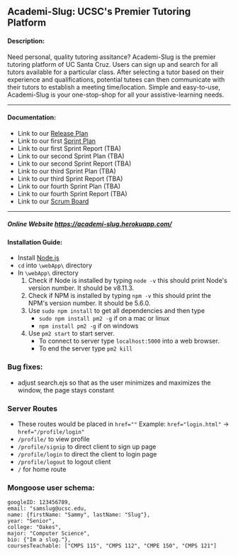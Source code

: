 ## Academi-Slug: UCSC's Premier Tutoring Platform




#### Description: 
Need personal, quality tutoring assitance? Academi-Slug is the premier tutoring platform of UC Santa Cruz. Users can sign up and search for all tutors available for a particular class. After selecting a tutor based on their experience and qualifications, potential tutees can then communicate with their tutors to establish a meeting time/location. Simple and easy-to-use, Academi-Slug is your one-stop-shop for all your assistive-learning needs.

---

#### Documentation:
- Link to our [Release Plan](Documents/Release%20Plan.pdf)
- Link to our first [Sprint Plan](Documents/Sprint%201%20Plan.pdf)
- Link to our first Sprint Report (TBA)
- Link to our second Sprint Plan (TBA)
- Link to our second Sprint Report (TBA)
- Link to our third Sprint Plan (TBA)
- Link to our third Sprint Report (TBA)
- Link to our fourth Sprint Plan (TBA)
- Link to our fourth Sprint Report (TBA)
- Link to our [Scrum Board](https://github.com/tim-nguyen-cs/academi-slug/projects/1)

---

##### Online Website https://academi-slug.herokuapp.com/

#### Installation Guide:
- Install [Node.js](https://nodejs.org/en/)
- `cd` into `\webApp\` directory
- In `\webApp\` directory
   1. Check if Node is installed by typing `node -v` this should print Node's version number. It should be v8.11.3.
   2. Check if NPM is installed by typing `npm -v` this should print the NPM's version number. It should be 5.6.0.
   3. Use `sudo npm install` to get all dependencies and then type 
   		- `sudo npm install pm2 -g` if on a mac or linux
	 	- `npm install pm2 -g` if on windows
   4. Use `pm2 start` to start server.
      - To connect to server type `localhost:5000` into a web browser.
      - To end the server type `pm2 kill`

### Bug fixes:
- adjust search.ejs so that as the user minimizes and maximizes the window, the page stays constant
  

### Server Routes
- These routes would be placed in `href=""` Example: `href="login.html"` -> `href="/profile/login"` 
 - `/profile/` to view profile
 - `/profile/signip` to direct client to sign up page
 - `/profile/login` to direct the client to login page
 - `/profile/logout` to logout client
 - `/` for home route

### Mongoose user schema:
	googleID: 123456789,
	email: "samslug@ucsc.edu,	
	name: {firstName: "Sammy", lastName: "Slug"},
	year: "Senior",
	college: "Oakes",
	major: "Computer Science",
	bio: {"Im a slug."},
	coursesTeachable: ["CMPS 115", "CMPS 112", "CMPE 150", "CMPS 121"]
